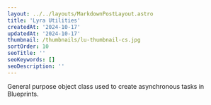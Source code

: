 ```yaml
---
layout: ../../layouts/MarkdownPostLayout.astro
title: 'Lyra Utilities'
createdAt: '2024-10-17'
updatedAt: '2024-10-17'
thumbnail: /thumbnails/lu-thumbnail-cs.jpg
sortOrder: 10
seoTitle: ''
seoKeywords: []
seoDescription: ''
---
```


General purpose object class used to create asynchronous tasks in Blueprints.
